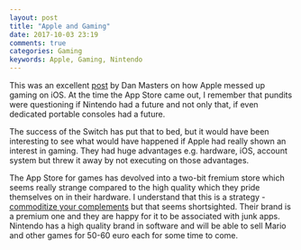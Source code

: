 ```yaml
---
layout: post
title: "Apple and Gaming"
date: 2017-10-03 23:19
comments: true
categories: Gaming
keywords: Apple, Gaming, Nintendo
---
```


This was an excellent [post](https://ohmdee.com/bait-and-switch-how-apple-created-nintendos-best-console-5268e62adbc9) by Dan Masters on how Apple messed up gaming on iOS. 
At the time the App Store came out, I remember that pundits were questioning if Nintendo had a future and not only that, if even dedicated portable consoles had a future.

The success of the Switch has put that to bed, but it would have been interesting to see what would have happened if Apple had really shown an interest in gaming. 
They had huge advantages e.g. hardware, iOS, account system but threw it away by not executing on those advantages.

The App Store for games has devolved into a two-bit fremium store which seems really strange compared to the high quality which they pride themselves on in their hardware. 
I understand that this is a strategy - [commoditize your complements](https://www.joelonsoftware.com/2002/06/12/strategy-letter-v/) but that seems shortsighted. 
Their brand is a premium one and they are happy for it to be associated with junk apps. 
Nintendo has a high quality brand in software and will be able to sell Mario and other games for 50-60 euro each for some time to come.